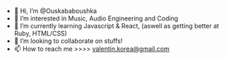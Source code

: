 - 👋 Hi, I’m @Ouskababoushka
- 👀 I’m interested in Music, Audio Engineering and Coding
- 🌱 I’m currently learning Javascript & React, (aswell as getting better at Ruby, HTML/CSS)
- 💞️ I’m looking to collaborate on stuffs!
- 📫 How to reach me >>>> valentin.korea@gmail.com

<!---
Ouskababoushka/Ouskababoushka is a ✨ special ✨ repository because its `README.md` (this file) appears on your GitHub profile.
You can click the Preview link to take a look at your changes.
--->
